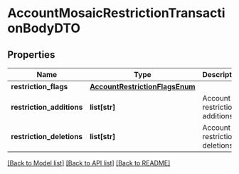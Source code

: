 # AccountMosaicRestrictionTransactionBodyDTO

## Properties
Name | Type | Description | Notes
------------ | ------------- | ------------- | -------------
**restriction_flags** | [**AccountRestrictionFlagsEnum**](AccountRestrictionFlagsEnum.md) |  | 
**restriction_additions** | **list[str]** | Account restriction additions. | 
**restriction_deletions** | **list[str]** | Account restriction deletions. | 

[[Back to Model list]](../README.md#documentation-for-models) [[Back to API list]](../README.md#documentation-for-api-endpoints) [[Back to README]](../README.md)


